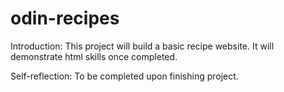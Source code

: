 # odin-recipes

Introduction:
This project will build a basic recipe website.  It will demonstrate
html skills once completed.

Self-reflection:
To be completed upon finishing project.